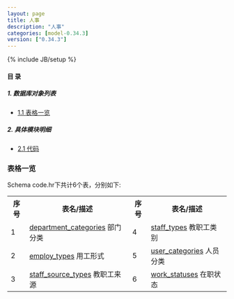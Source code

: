 ```yaml
---
layout: page
title: 人事 
description: "人事"
categories: [model-0.34.3]
version: ["0.34.3"]
---
```

{% include JB/setup %}

#### 目 录

##### 1. 数据库对象列表
  * [1.1 表格一览](index.html#表格一览)

##### 2. 具体模块明细
* [2.1 代码](/model/code/hr/all.html)

### 表格一览
Schema code.hr下共计6个表，分别如下:

<table class="table table-bordered table-striped table-condensed">
  <tr>
    <th class="info_header text-center">序号</th>
    <th class="info_header">表名/描述</th>
    <th class="info_header text-center">序号</th>
    <th class="info_header">表名/描述</th>
  </tr>
  <tr>
    <td>1</td>
    <td><a href="/model/code/hr/all.html#表格-department_categories-部门分类">department_categories</a> 部门分类</td>
    <td>4</td>
    <td><a href="/model/code/hr/all.html#表格-staff_types-教职工类别">staff_types</a> 教职工类别</td>
  </tr>
  <tr>
    <td>2</td>
    <td><a href="/model/code/hr/all.html#表格-employ_types-用工形式">employ_types</a> 用工形式</td>
    <td>5</td>
    <td><a href="/model/code/hr/all.html#表格-user_categories-人员分类">user_categories</a> 人员分类</td>
  </tr>
  <tr>
    <td>3</td>
    <td><a href="/model/code/hr/all.html#表格-staff_source_types-教职工来源">staff_source_types</a> 教职工来源</td>
    <td>6</td>
    <td><a href="/model/code/hr/all.html#表格-work_statuses-在职状态">work_statuses</a> 在职状态</td>
  </tr>
</table>

